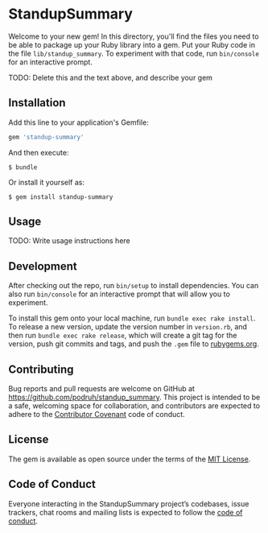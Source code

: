 # StandupSummary

Welcome to your new gem! In this directory, you'll find the files you need to be able to package up your Ruby library into a gem. Put your Ruby code in the file `lib/standup_summary`. To experiment with that code, run `bin/console` for an interactive prompt.

TODO: Delete this and the text above, and describe your gem

## Installation

Add this line to your application's Gemfile:

```ruby
gem 'standup-summary'
```

And then execute:

    $ bundle

Or install it yourself as:

    $ gem install standup-summary

## Usage

TODO: Write usage instructions here

## Development

After checking out the repo, run `bin/setup` to install dependencies. You can also run `bin/console` for an interactive prompt that will allow you to experiment.

To install this gem onto your local machine, run `bundle exec rake install`. To release a new version, update the version number in `version.rb`, and then run `bundle exec rake release`, which will create a git tag for the version, push git commits and tags, and push the `.gem` file to [rubygems.org](https://rubygems.org).

## Contributing

Bug reports and pull requests are welcome on GitHub at https://github.com/podruh/standup_summary. This project is intended to be a safe, welcoming space for collaboration, and contributors are expected to adhere to the [Contributor Covenant](http://contributor-covenant.org) code of conduct.

## License

The gem is available as open source under the terms of the [MIT License](https://opensource.org/licenses/MIT).

## Code of Conduct

Everyone interacting in the StandupSummary project’s codebases, issue trackers, chat rooms and mailing lists is expected to follow the [code of conduct](https://github.com/podruh/standup_summary/blob/master/CODE_OF_CONDUCT.md).

